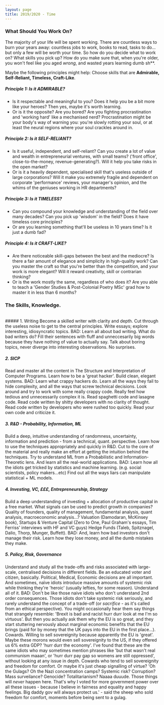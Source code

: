 ```yaml
---
layout: page
title: 2019/2020 - Time
---
```


### What Should You Work On?

The majority of your life will be spent working. There are countless ways to burn your years away: countless jobs to work, books to read, tasks to do... but only a few will be worth your time. So how do you decide what to work on? What skills you pick up? How do you make sure that, when you're older, you won't feel like you aged *wrong*, and wasted years learning dumb sh**.

Maybe the following principles might help: Choose skills that are **Admirable, Self-Reliant, Timeless, Craft-Like**. 

##### Principle 1: Is it ADMIRABLE?
* Is it respectable and meaningful to you? Does it help you be a bit more like your heroes? Then yes, maybe it's worth learning.
* Or is it the opposite? Are you bored? Are you fighting procrastination and 'working hard' like a mechanised nerd? Procrastination might be your body's way of warning you: you're slowly rotting your soul, or at least the neural regions where your soul crackles around in.

##### Principle 2: Is it SELF-RELIANT? 
* Is it useful, independent, and self-reliant? Can you create a lot of value and wealth in entrepreneurial ventures, with small teams? ('front office', close-to-the-money, revenue-generating?). Will it help you take risks in the open market?
* Or is it a heavily dependent, specialised skill that's useless outside of large corporations? Will it make you extremely fragile and dependent on corporate 'performance' reviews, your manager's opinion, and the whims of the geniuses working in HR departments?

##### Principle 3: Is it TIMELESS?
* Can you compound your knowledge and understanding of the field over many decades? Can you pick up 'wisdom' in the field? Does it have timeless core principles? 
* Or are you learning something that'll be useless in 10 years time? Is it just a dumb fad?

##### Principle 4: Is it CRAFT-LIKE? 
* Are there noticeable skill-gaps between the best and the mediocre? Is there a fair amount of elegance and simplicity in high-quality work? Can you master the craft so that you're better than the competition, and your work is more elegant? Will it reward creativity, skill or contrarian thinking?
* Or is the work mostly the same, regardless of who does it? Are you able to teach a 'Gender Studies & Post-Colonial Poetry MSc' grad how to master it in less than 6 months? 



### The Skills, Knowledge.
<br>
##### 1. Writing
Become a skilled writer with clarity and depth. Cut through the useless noise to get to the central principles. 
Write essays; explore interesting, idiosyncratic topics.
BAD: Learn all about bad writing. What do bad writers do? Fill their sentences with fluff and unneccesarily big words because
they have nothing of value to actually say. Talk about boring topics, never diverge into interesting observations. No surprises.

##### 2. SICP 
Read and master all the content in The Structure and Interpretation of Computer Programs. Learn how to be a 'great hacker'.
Build clean, elegant systems.
BAD: Learn what crappy hackers do. Learn all the ways they fail to hide complexity, and all the ways that screw technical decisions.
Look around and try to work with some really crappy code. Really feel how tedious and unnecessarily complex it is. 
Read spaghetti code and lasagne code. Read code written by shitty developers with no clarity of thought. Read code written by 
developers who were rushed too quickly. Read your own code and criticize it.

##### 3. R&D - Probability, Information, ML
Build a deep, intuitive understanding of randomness, uncertainty, information and prediction - from a technical, quant. perspective.
Learn how to use the techniques appropriately and quickly in R&D. Cut to the core of the material and really make an effort at
getting the intuition behind the techniques. Try to understand ML from a Probabilistic and Information-Theoretic lens. 
And learn all the real-world applications.
BAD: Learn how all the idiots get tricked by statistics and machine learning. (e.g. social scientists, policy makers...etc)
Find out all the ways liars can manipulate statistical + ML models. 

##### 4. Investing, VC, £££, Entrepreneurship, Strategy
Build a deep understanding of investing + allocation of productive capital in a free market. What signals can be used to predict growth in companies? Quality of founders, quality of management, fundamental analysis, quant analysis, macroeconomic analysis...?
Valuation (Damodaran, McKinsey book), Startups & Venture Capital (Zero to One, Paul Graham's essays, Tim Ferriss' interviews with HF and VC guys)
Hedge Funds (Taleb, Spitznagel, Dalio, Thorp, Munger, Buffett).
BAD: And, learn how bad investors don't manage their risk. Learn how they lose money, and all the dumb mistakes they make.

##### 5. Policy, Risk, Governance
Understand and study all the trade-offs and risks associated with large-scale, centralised decisions in different fields. 
Be an educated voter and citizen, basically. Political, Medical, Economic decisions are all important. 
And sometimes, naïve idiots introduce massive amounts of systemic risk while thinking they're 'heroic' (usually lefties, for some reason). 
Understand all of it.
BAD: Don't be like those naive idiots who don't understand 2nd order consequences. Those idiots don't take systemic risk seriously, and rarely understand the concept of a trade-off (or *sacrifice* - as it's called from an ethical perspective).
You might occasionally hear them say things that strangely resemble: 'Brexit is bad and racist hurr durr look at me I'm so virtuous'. But then you actually ask them why the EU is so great, and they start stuttering nervously about marginal economic benefits that the EU brings (paid for by money that the UK pays into the EU in the first place...). Cowards. Willing to sell sovereignity because apparently the EU is 'great'.
Maybe these morons would even sell sovereignity to the US, if they offered us 6% extra GDP? 'hurr durr the economy'.
I've found that these are the same idiots who may sometimes mention phrases like 'but that wasn't real communism maaan', or 'hurr durr pay gap so womens are still oppressed', without looking at any issue in depth. Cowards who tend to sell sovereignity and freedom for comfort. Or maybe it's just cheap signalling of virtue? 
'Oh the Gulags? Oh the Nazi concentration camps? Systemic risk? Corruption? Mass surveilance? Genocide? Totalitarianism? 
Naaaa duuude. Those things will *never* happen here. That's why I voted for more government power over all these issues - because I believe in fairness and equality and happy feelings. Big daddy gov will always protect us.' - said the sheep who sold freedom for comfort, moments before being sent to a gulag.

